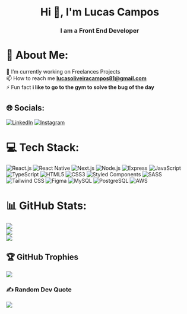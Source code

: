 <h1 align="center">Hi 👋, I'm Lucas Campos</h1>
<h3 align="center">I am a Front End Developer</h3>

# 💫 About Me:
🔭 I’m currently working on Freelances Projects<br>
📫 How to reach me **lucasoliveiracampos81@gmail.com**<br>
⚡ Fun fact **i like to go to the gym to solve the bug of the day**


## 🌐 Socials:
[![LinkedIn](https://img.shields.io/badge/LinkedIn-%230077B5.svg?logo=linkedin&logoColor=white)](https://www.linkedin.com/in/lucas-campos81/) [![Instagram](https://img.shields.io/badge/Instagram-%23E4405F.svg?logo=Instagram&logoColor=white)](https://www.instagram.com/lucas.cmpos/) 

# 💻 Tech Stack:
![React.js](https://shields.io/badge/react-black?logo=react&style=for-the-badge) ![React Native](https://img.shields.io/badge/React_Native-20232A?style=for-the-badge&logo=react&logoColor=61DAFB) ![Next.js](https://img.shields.io/badge/next.js-000000?style=for-the-badge&logo=nextdotjs&logoColor=white) ![Node.js](https://img.shields.io/badge/node.js-232F3E?style=for-the-badge&logo=nodedotjs&logoColor=white) ![Express](https://img.shields.io/badge/Express.js-404D59?style=for-the-badge)  ![JavaScript](https://img.shields.io/badge/javascript-%23323330.svg?style=for-the-badge&logo=javascript&logoColor=%23F7DF1E) ![TypeScript](https://img.shields.io/badge/typescript-%23007ACC.svg?style=for-the-badge&logo=typescript&logoColor=white) ![HTML5](https://img.shields.io/badge/HTML5-E34F26?style=for-the-badge&logo=html5&logoColor=white) ![CSS3](https://img.shields.io/badge/CSS3-1572B6?style=for-the-badge&logo=css3&logoColor=white) ![Styled Components](https://img.shields.io/badge/styled--components-DB7093?style=for-the-badge&logo=styled-components&logoColor=white) ![SASS](https://img.shields.io/badge/Sass-000?style=for-the-badge&logo=sass) ![Tailwind CSS](https://img.shields.io/badge/Tailwind_CSS-38B2AC?style=for-the-badge&logo=tailwind-css&logoColor=white) ![Figma](https://img.shields.io/badge/Figma-F24E1E?style=for-the-badge&logo=figma&logoColor=white)  ![MySQL](https://img.shields.io/badge/mysql-%2300f.svg?style=for-the-badge&logo=mysql&logoColor=white) ![PostgreSQL](https://img.shields.io/badge/PostgreSQL-316192?style=for-the-badge&logo=postgresql&logoColor=white) ![AWS](https://img.shields.io/badge/Amazon_AWS-232F3E?style=for-the-badge&logo=amazon-aws&logoColor=white)
# 📊 GitHub Stats:
![](https://github-readme-stats.vercel.app/api?username=lucascmpos&theme=dark&hide_border=false&include_all_commits=true&count_private=true)<br/>
![](https://github-readme-streak-stats.herokuapp.com/?user=lucascmpos&theme=dark&hide_border=false)<br/>
![](https://github-readme-stats.vercel.app/api/top-langs/?username=lucascmpos&theme=dark&hide_border=false&include_all_commits=true&count_private=true&layout=compact)

## 🏆 GitHub Trophies
![](https://github-profile-trophy.vercel.app/?username=dabenedito&theme=tokyonight&no-frame=false&no-bg=false&margin-w=4)


### ✍️ Random Dev Quote
![](https://quotes-github-readme.vercel.app/api?type=vetical&theme=tokyonight)



<!-- Proudly created with GPRM ( https://gprm.itsvg.in ) -->
